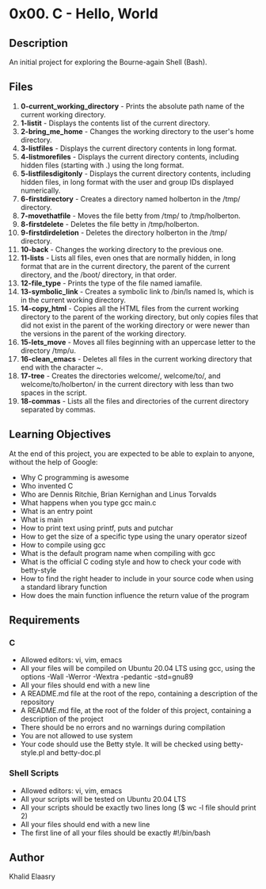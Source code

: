 # 0x00. C - Hello, World

## Description

An initial project for exploring the Bourne-again Shell (Bash).

## Files

1. **0-current_working_directory** - Prints the absolute path name of the current working directory.
2. **1-listit** - Displays the contents list of the current directory.
3. **2-bring_me_home** - Changes the working directory to the user's home directory.
4. **3-listfiles** - Displays the current directory contents in long format.
5. **4-listmorefiles** - Displays the current directory contents, including hidden files (starting with .) using the long format.
6. **5-listfilesdigitonly** - Displays the current directory contents, including hidden files, in long format with the user and group IDs displayed numerically.
7. **6-firstdirectory** - Creates a directory named holberton in the /tmp/ directory.
8. **7-movethatfile** - Moves the file betty from /tmp/ to /tmp/holberton.
9. **8-firstdelete** - Deletes the file betty in /tmp/holberton.
10. **9-firstdirdeletion** - Deletes the directory holberton in the /tmp/ directory.
11. **10-back** - Changes the working directory to the previous one.
12. **11-lists** - Lists all files, even ones that are normally hidden, in long format that are in the current directory, the parent of the current directory, and the /boot/ directory, in that order.
13. **12-file_type** - Prints the type of the file named iamafile.
14. **13-symbolic_link** - Creates a symbolic link to /bin/ls named ls, which is in the current working directory.
15. **14-copy_html** - Copies all the HTML files from the current working directory to the parent of the working directory, but only copies files that did not exist in the parent of the working directory or were newer than the versions in the parent of the working directory.
16. **15-lets_move** - Moves all files beginning with an uppercase letter to the directory /tmp/u.
17. **16-clean_emacs** - Deletes all files in the current working directory that end with the character ~.
18. **17-tree** - Creates the directories welcome/, welcome/to/, and welcome/to/holberton/ in the current directory with less than two spaces in the script.
19. **18-commas** - Lists all the files and directories of the current directory separated by commas.

## Learning Objectives

At the end of this project, you are expected to be able to explain to anyone, without the help of Google:

- Why C programming is awesome
- Who invented C
- Who are Dennis Ritchie, Brian Kernighan and Linus Torvalds
- What happens when you type gcc main.c
- What is an entry point
- What is main
- How to print text using printf, puts and putchar
- How to get the size of a specific type using the unary operator sizeof
- How to compile using gcc
- What is the default program name when compiling with gcc
- What is the official C coding style and how to check your code with betty-style
- How to find the right header to include in your source code when using a standard library function
- How does the main function influence the return value of the program

## Requirements

### C

- Allowed editors: vi, vim, emacs
- All your files will be compiled on Ubuntu 20.04 LTS using gcc, using the options -Wall -Werror -Wextra -pedantic -std=gnu89
- All your files should end with a new line
- A README.md file at the root of the repo, containing a description of the repository
- A README.md file, at the root of the folder of this project, containing a description of the project
- There should be no errors and no warnings during compilation
- You are not allowed to use system
- Your code should use the Betty style. It will be checked using betty-style.pl and betty-doc.pl

### Shell Scripts

- Allowed editors: vi, vim, emacs
- All your scripts will be tested on Ubuntu 20.04 LTS
- All your scripts should be exactly two lines long ($ wc -l file should print 2)
- All your files should end with a new line
- The first line of all your files should be exactly #!/bin/bash

## Author

Khalid Elaasry

